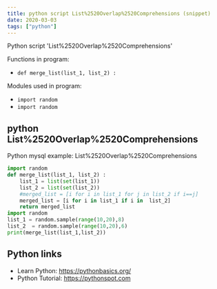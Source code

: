 ```yaml
---
title: python script List%2520Overlap%2520Comprehensions (snippet)
date: 2020-03-03
tags: ["python"]
---
```

Python script 'List%2520Overlap%2520Comprehensions'

Functions in program: 
* `def merge_list(list_1, list_2) :`

Modules used in program: 
* `import random`
* `import random`

## python List%2520Overlap%2520Comprehensions

Python mysql example: List%2520Overlap%2520Comprehensions

```python
import random
def merge_list(list_1, list_2) :
    list_1 = list(set(list_1))
    list_2 = list(set(list_2))
    #merged_list = [i for i in list_1 for j in list_2 if i==j]
    merged_list = [i for i in list_1 if i in  list_2]
    return merged_list
import random
list_1 = random.sample(range(10,20),8)
list_2  = random.sample(range(10,20),6)
print(merge_list(list_1,list_2))


```

## Python links

- Learn Python: https://pythonbasics.org/
- Python Tutorial: https://pythonspot.com
